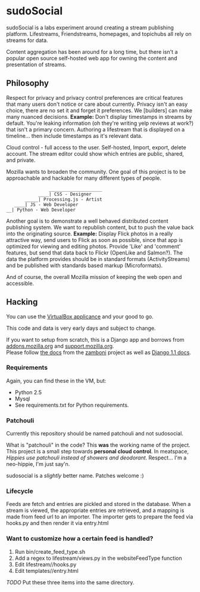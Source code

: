 # sudoSocial #
sudoSocial is a labs experiment around creating a stream
publishing platform. Lifestreams, Friendstreams, homepages,
and topichubs all rely on streams for data. 

Content aggregation has been around for a long time, but there isn't a popular
open source self-hosted web app for owning the content
and presentation of streams.

## Philosophy ##

Respect for privacy and privacy control preferences are critical features that
many users don't notice or care about currently. Privacy isn't an
easy choice, there are no set it and forget it preferences. We [builders]
can make many nuanced decisions.
**Example:** Don't display timestamps in streams by default. You're leaking
 information (oh they're writing yelp reviews at work?)
that isn't a primary concern. Authoring a lifestream that is displayed
on a timeline... then include timestamps as it's relevant data.

Cloud control - full access to the user. Self-hosted, Import, export, delete account.
The stream editor could show which entries are public, shared, and private.

Mozilla wants to broaden the community. One goal of this project is to be
approachable and hackable for many different types of people.

                    ____________________
                ____| CSS - Designer
           _____| Processing.js - Artist
       ____| JS - Web Developer
    __| Python - Web Developer
    
Another goal is to demonstrate a well behaved distributed
content publishing system. We want to republish
content, but to push the value back into the originating source.
**Example:** Display Flick photos in a really attractive way, send
users to Flick as soon as possible, since that app is optimized for
viewing and editing photos. Provide 'Like' and 'comment' features,
but send that data back to Flickr (OpenLike and Salmon?). 
The data the platform provides should be in standard formats (ActivityStreams)
and be published with standards based markup (Microformats).

And of course, the overall Mozilla mission of keeping the web open
and accessible.

## Hacking ##
You can use the [VirtualBox applicance](http://sudosocial.me/static/sudosocial.zip) and your good to go.

This code and data is very early days and subject to change.

If you want to setup from scratch, this is a Django app and borrows from
[addons.mozilla.org](http://addons.mozilla.org) and [support.mozilla.org](http://support.mozilla.org).  
Please follow [the docs](http://jbalogh.github.com/zamboni/topics/installation/) from
the [zamboni](http://github.com/jbalogh/zamboni) project 
as well as [Django 1.1 docs](http://docs.djangoproject.com/en/1.1/).

### Requirements ###
Again, you can find these in the VM, but:

 * Python 2.5
 * Mysql
 * See requirements.txt for Python requirements.

### Patchouli ###
Currently this repository should be named patchouli and not sudosocial.

What is "patchouli" in the code?
This **was** the working name of the project. This project is a small step towards **personal cloud control**. 
In meatspace, *Hippies use patchouli instead of showers and deodorant*. Respect... I'm a neo-hippie, I'm just say'n.

sudosocial is a *slightly* better name. Patches welcome :)

### Lifecycle ###
Feeds are fetch and entries are pickled and stored in the database.
When a stream is viewed, the appropriate entries are retrieved, and
a mapping is made from feed url to an importer. The importer
gets to prepare the feed via hooks.py and then render it via
entry.html

### Want to customize how a certain feed is handled? ###
1. Run bin/create_feed_type.sh <sitename>
2. Add a regex to lifestream/views.py in the websiteFeedType function
3. Edit lifestream/<sitename>/hooks.py
4. Edit templates/<sitename>/entry.html

*TODO*  Put these three items into the same directory.